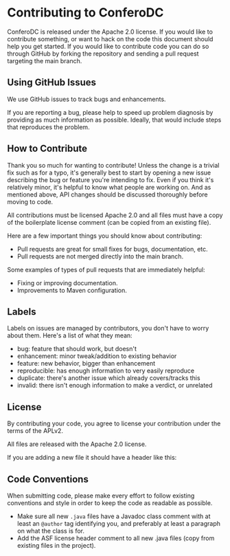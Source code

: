 # Contributing to ConferoDC

ConferoDC is released under the Apache 2.0 license. If you would like to contribute something, or want to hack on the code this document should help you get started. If you would like to contribute code you can do so through GitHub by forking the repository and sending a pull request targeting the main branch.

## Using GitHub Issues
We use GitHub issues to track bugs and enhancements.

If you are reporting a bug, please help to speed up problem diagnosis by providing as much information as possible.
Ideally, that would include steps that reproduces the problem.

## How to Contribute
Thank you so much for wanting to contribute! Unless the change is a trivial fix such as for a typo, it's generally best to start by opening a new issue describing the bug or feature you're intending to fix. Even if you think it's relatively minor, it's helpful to know what people are working on. And as mentioned above, API changes should be discussed thoroughly before moving to code.

All contributions must be licensed Apache 2.0 and all files must have a copy of the boilerplate license comment (can be copied from an existing file).

Here are a few important things you should know about contributing:

- Pull requests are great for small fixes for bugs, documentation, etc.
- Pull requests are not merged directly into the main branch.

Some examples of types of pull requests that are immediately helpful:

- Fixing or improving documentation.
- Improvements to Maven configuration.


## Labels
Labels on issues are managed by contributors, you don't have to worry about them. Here's a list of what they mean:

- bug: feature that should work, but doesn't
- enhancement: minor tweak/addition to existing behavior
- feature: new behavior, bigger than enhancement
- reproducible: has enough information to very easily reproduce
- duplicate: there's another issue which already covers/tracks this
- invalid: there isn't enough information to make a verdict, or unrelated

## License

By contributing your code, you agree to license your contribution under the terms of the APLv2.

All files are released with the Apache 2.0 license.

If you are adding a new file it should have a header like this:

## Code Conventions
When submitting code, please make every effort to follow existing conventions and style in order to keep the code as readable as possible.

- Make sure all new `.java` files have a Javadoc class comment with at least an `@author` tag identifying you, and preferably at least a paragraph on what the class is for.
- Add the ASF license header comment to all new .java files (copy from existing files in the project).
